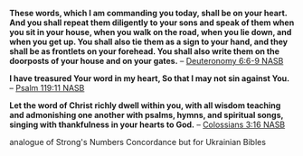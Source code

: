 **These words, which I am commanding you today, shall be on your heart. And you shall repeat them diligently to your sons and speak of them when you sit in your house, when you walk on the road, when you lie down, and when you get up. You shall also tie them as a sign to your hand, and they shall be as frontlets on your forehead. You shall also write them on the doorposts of your house and on your gates.**
– [Deuteronomy 6:6-9 NASB](https://www.biblegateway.com/passage/?search=Deuteronomy+6%3A6-9&version=NASB,KJV)

**I have treasured Your word in my heart, So that I may not sin against You.**
– [Psalm 119:11 NASB](https://www.biblegateway.com/passage/?search=Psalm+119%3A11&version=NASB,KJV)

**Let the word of Christ richly dwell within you, with all wisdom teaching and admonishing one another with psalms, hymns, and spiritual songs, singing with thankfulness in your hearts to God.**
– [Colossians 3:16 NASB](https://www.biblegateway.com/passage/?search=Colossians+3%3A16&version=NASB,KJV)

analogue of Strong's Numbers Concordance but for Ukrainian Bibles